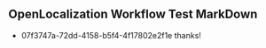 ## OpenLocalization Workflow Test MarkDown
* 07f3747a-72dd-4158-b5f4-4f17802e2f1e thanks!

<!--HONumber=Jul16_HO4-->


